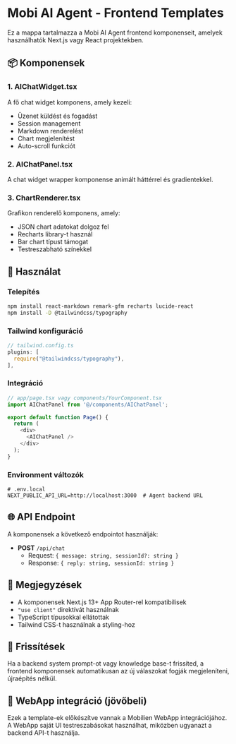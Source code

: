 # Mobi AI Agent - Frontend Templates

Ez a mappa tartalmazza a Mobi AI Agent frontend komponenseit, amelyek használhatók Next.js vagy React projektekben.

## 📦 Komponensek

### 1. AIChatWidget.tsx
A fő chat widget komponens, amely kezeli:
- Üzenet küldést és fogadást
- Session management
- Markdown renderelést
- Chart megjelenítést
- Auto-scroll funkciót

### 2. AIChatPanel.tsx
A chat widget wrapper komponense animált háttérrel és gradientekkel.

### 3. ChartRenderer.tsx
Grafikon renderelő komponens, amely:
- JSON chart adatokat dolgoz fel
- Recharts library-t használ
- Bar chart típust támogat
- Testreszabható színekkel

## 🔧 Használat

### Telepítés

```bash
npm install react-markdown remark-gfm recharts lucide-react
npm install -D @tailwindcss/typography
```

### Tailwind konfiguráció

```javascript
// tailwind.config.ts
plugins: [
  require("@tailwindcss/typography"),
],
```

### Integráció

```typescript
// app/page.tsx vagy components/YourComponent.tsx
import AIChatPanel from '@/components/AIChatPanel';

export default function Page() {
  return (
    <div>
      <AIChatPanel />
    </div>
  );
}
```

### Environment változók

```env
# .env.local
NEXT_PUBLIC_API_URL=http://localhost:3000  # Agent backend URL
```

## 🌐 API Endpoint

A komponensek a következő endpointot használják:
- **POST** `/api/chat`
  - Request: `{ message: string, sessionId?: string }`
  - Response: `{ reply: string, sessionId: string }`

## 📝 Megjegyzések

- A komponensek Next.js 13+ App Router-rel kompatibilisek
- `"use client"` direktívát használnak
- TypeScript típusokkal ellátottak
- Tailwind CSS-t használnak a styling-hoz

## 🔄 Frissítések

Ha a backend system prompt-ot vagy knowledge base-t frissíted, a frontend komponensek automatikusan az új válaszokat fogják megjeleníteni, újraépítés nélkül.

## 🚀 WebApp integráció (jövőbeli)

Ezek a template-ek előkészítve vannak a Mobilien WebApp integrációjához. A WebApp saját UI testreszabásokat használhat, miközben ugyanazt a backend API-t használja.

